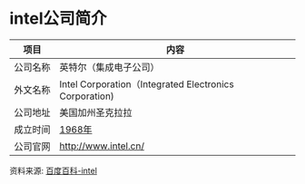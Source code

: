 # intel公司简介

|项目|内容|
|-----|-----|
|公司名称|英特尔（集成电子公司）|
|外文名称|Intel Corporation（Integrated Electronics Corporation)|
|公司地址|美国加州圣克拉拉|
|成立时间|[1968年](https://www.it-this-year.com/1911/)|
|公司官网|http://www.intel.cn/|

资料来源:
[百度百科-intel](https://baike.baidu.com/item/%E8%8B%B1%E7%89%B9%E5%B0%94?fromtitle=intel%E5%85%AC%E5%8F%B8&fromid=224477)